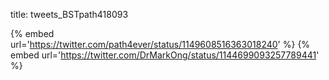 title: tweets_BSTpath418093

{% embed url='https://twitter.com/path4ever/status/1149608516363018240' %}
{% embed url='https://twitter.com/DrMarkOng/status/1144699093257789441' %}
